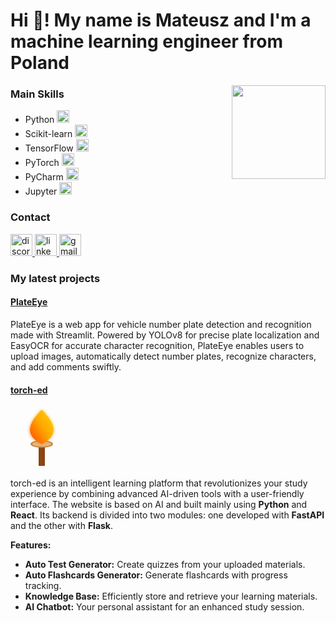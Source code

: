 # Hi 👋! My name is Mateusz and I'm a machine learning engineer from Poland

<img align="right" height="150" src="https://tenor.com/pl/view/elsword-gif-27268482.gif" />

### Main Skills
- Python <img src="https://cdn.jsdelivr.net/gh/devicons/devicon/icons/python/python-original.svg" height="20" alt="python logo" />
- Scikit-learn <img src="https://raw.githubusercontent.com/scikit-learn/scikit-learn/main/doc/logos/scikit-learn-logo.png" height="20" alt="scikit-learn logo" />
- TensorFlow <img src="https://cdn.jsdelivr.net/gh/devicons/devicon/icons/tensorflow/tensorflow-original.svg" height="20" alt="tensorflow logo" />
- PyTorch <img src="https://cdn.jsdelivr.net/gh/devicons/devicon/icons/pytorch/pytorch-original.svg" height="20" alt="pytorch logo" />
- PyCharm <img src="https://cdn.jsdelivr.net/gh/devicons/devicon/icons/pycharm/pycharm-original.svg" height="20" alt="pycharm logo" />
- Jupyter <img src="https://cdn.jsdelivr.net/gh/devicons/devicon/icons/jupyter/jupyter-original.svg" height="20" alt="jupyter logo" />

### Contact
<div align="left">
  <a href="discord.com/users/133147908869586944" target="_blank">
    <img src="https://img.shields.io/static/v1?message=Discord&logo=discord&label=&color=7289DA&logoColor=white&labelColor=&style=for-the-badge" height="35" alt="discord logo"  />
  </a>
  <a href="https://www.linkedin.com/in/mateusz-szewczyk-09073220b/" target="_blank">
    <img src="https://img.shields.io/static/v1?message=LinkedIn&logo=linkedin&label=&color=0077B5&logoColor=white&labelColor=&style=for-the-badge" height="35" alt="linkedin logo"  />
  </a>
  <a href="mailto:mateusz.szewczyk000@gmail.colm" target="_blank">
    <img src="https://img.shields.io/static/v1?message=Gmail&logo=gmail&label=&color=D14836&logoColor=white&labelColor=&style=for-the-badge" height="35" alt="gmail logo"  />
  </a>
</div>

### My latest projects


#### [PlateEye](https://github.com/Mateusz-Szewczyk/PlateEye)
PlateEye is a web app for vehicle number plate detection and recognition made with Streamlit. Powered by YOLOv8 for precise plate localization and EasyOCR for accurate character recognition, PlateEye enables users to upload images, automatically detect number plates, recognize characters, and add comments swiftly.


#### [torch-ed](https://torched.pl/)
<svg xmlns="http://www.w3.org/2000/svg" viewBox="0 0 100 100" width="100" height="100">
  <defs>
    <linearGradient id="fireGradient" x1="0%" y1="100%" x2="100%" y2="0%">
      <stop offset="0%" style="stop-color:#FF4500;stop-opacity:1" />
      <stop offset="50%" style="stop-color:#FFA500;stop-opacity:1" />
      <stop offset="100%" style="stop-color:#FFD700;stop-opacity:1" />
    </linearGradient>
    <filter id="glow">
      <feGaussianBlur stdDeviation="2.5" result="coloredBlur"/>
      <feMerge>
        <feMergeNode in="coloredBlur"/>
        <feMergeNode in="SourceGraphic"/>
      </feMerge>
    </filter>
  </defs>
  
  <!-- Torch handle -->
  <rect x="45" y="60" width="10" height="35" fill="#8B4513" />
  <rect x="43" y="60" width="14" height="5" fill="#A0522D" rx="2" ry="2" />
  
  <!-- Torch base -->
  <ellipse cx="50" cy="60" rx="18" ry="6" fill="#CD853F" />
  <ellipse cx="50" cy="60" rx="15" ry="4" fill="#DEB887" />
  
  <!-- Fire -->
  <path d="M50 5 C30 25 20 45 50 60 C80 45 70 25 50 5" fill="url(#fireGradient)" filter="url(#glow)">
    <animate attributeName="d" 
             dur="1.5s" 
             repeatCount="indefinite"
             values="M50 5 C30 25 20 45 50 60 C80 45 70 25 50 5;
                     M50 10 C35 30 25 50 50 60 C75 50 65 30 50 10;
                     M50 5 C30 25 20 45 50 60 C80 45 70 25 50 5" />
  </path>
  
  <!-- Sparks -->
  <circle cx="45" cy="20" r="1" fill="#FFD700">
    <animate attributeName="opacity" values="0;1;0" dur="2s" repeatCount="indefinite" />
  </circle>
  <circle cx="55" cy="15" r="1" fill="#FFD700">
    <animate attributeName="opacity" values="0;1;0" dur="1.5s" repeatCount="indefinite" />
  </circle>
  <circle cx="60" cy="25" r="1" fill="#FFD700">
    <animate attributeName="opacity" values="0;1;0" dur="2.5s" repeatCount="indefinite" />
  </circle>
</svg>

torch-ed is an intelligent learning platform that revolutionizes your study experience by combining advanced AI-driven tools with a user-friendly interface. The website is based on AI and built mainly using **Python** and **React**. Its backend is divided into two modules: one developed with **FastAPI** and the other with **Flask**.

**Features:**
- **Auto Test Generator:** Create quizzes from your uploaded materials.
- **Auto Flashcards Generator:** Generate flashcards with progress tracking.
- **Knowledge Base:** Efficiently store and retrieve your learning materials.
- **AI Chatbot:** Your personal assistant for an enhanced study session.
